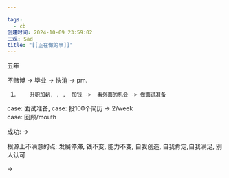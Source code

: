 ```yaml
---

tags:
  - cb
创建时间: 2024-10-09 23:59:02
三观: Sad
title: "[[正在做的事]]"
---
```


五年

 不赌博 -> 毕业 -> 快消 -> pm. 

1.         升职加薪, , ,  加钱 ->  看外面的机会 -> 做面试准备


case:  面试准备, 
case:  投100个简历 -> 2/week   
case:  回顾/mouth

成功: -> 

根源上不满意的点:         发展停滞, 钱不变, 能力不变,  自我创造, 自我肯定,自我满足, 别人认可

 ->  

